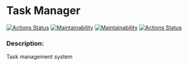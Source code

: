 # Task Manager

[![Actions Status](https://github.com/bsa2609/java-project-99/actions/workflows/hexlet-check.yml/badge.svg)](https://github.com/bsa2609/java-project-99/actions)
[![Maintainability](https://api.codeclimate.com/v1/badges/bea3912e2efbf71976df/maintainability)](https://codeclimate.com/github/bsa2609/java-project-99/maintainability)
[![Maintainability](https://api.codeclimate.com/v1/badges/bea3912e2efbf71976df/maintainability)](https://codeclimate.com/github/bsa2609/java-project-99/maintainability)
[![Actions Status](https://github.com/bsa2609/java-project-99/actions/workflows/hexlet-check.yml/badge.svg)](https://github.com/bsa2609/java-project-99/actions)

### Description:
Task management system
